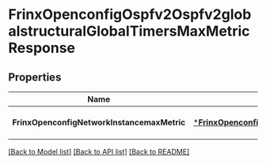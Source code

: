 # FrinxOpenconfigOspfv2Ospfv2globalstructuralGlobalTimersMaxMetricResponse

## Properties
Name | Type | Description | Notes
------------ | ------------- | ------------- | -------------
**FrinxOpenconfigNetworkInstancemaxMetric** | [***FrinxOpenconfigOspfv2Ospfv2globalstructuralGlobalTimersMaxMetric**](frinx.openconfig.ospfv2.ospfv2globalstructural.global.timers.MaxMetric.md) |  | [optional] [default to null]

[[Back to Model list]](../README.md#documentation-for-models) [[Back to API list]](../README.md#documentation-for-api-endpoints) [[Back to README]](../README.md)


